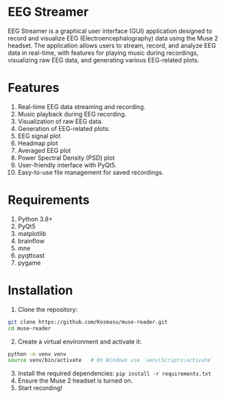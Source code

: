 # EEG Streamer
EEG Streamer is a graphical user interface (GUI) application designed to record and visualize EEG (Electroencephalography) data using the Muse 2 headset. The application allows users to stream, record, and analyze EEG data in real-time, with features for playing music during recordings, visualizing raw EEG data, and generating various EEG-related plots.

# Features
1. Real-time EEG data streaming and recording.
2. Music playback during EEG recording.
3. Visualization of raw EEG data.
4. Generation of EEG-related plots:
5. EEG signal plot
6. Headmap plot
7. Averaged EEG plot
8. Power Spectral Density (PSD) plot
9. User-friendly interface with PyQt5.
10. Easy-to-use file management for saved recordings.

# Requirements
1. Python 3.8+
2. PyQt5
3. matplotlib
4. brainflow
5. mne
6. pyqttoast
7. pygame

# Installation
1. Clone the repository:

```bash
git clone https://github.com/Kosmasu/muse-reader.git
cd muse-reader
```

2. Create a virtual environment and activate it:

```bash
python -m venv venv
source venv/bin/activate   # On Windows use `venv\Scripts\activate`
```

3. Install the required dependencies:
`pip install -r requirements.txt`
4. Ensure the Muse 2 headset is turned on.
5. Start recording!
